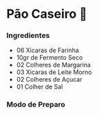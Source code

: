 # Pão Caseiro :bread:

### Ingredientes

- 06 Xicaras de Farinha
- 10gr de Fermento Seco
- 02 Colheres de Margarina
- 03 Xicaras de Leite Morno
- 02 Colheres de Açucar
- 01 Colher de Sal

### Modo de Preparo













